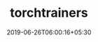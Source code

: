 ---
title: "torchtrainers"
date: 2019-06-26T06:00:16+05:30
type: "organisations"
org_name: "NVIDIA Research Projects"
repo_desc: "A small library for training PyTorch models (vaguely similar to Keras training)."
repo_link: https://github.com/NVlabs/torchtrainers
---